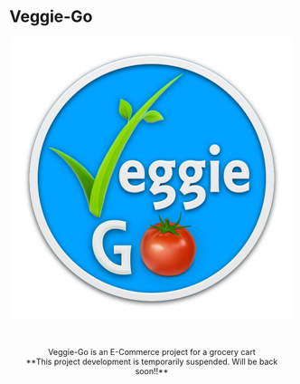 # Veggie-Go
<p align="center">
  <img width="500" height="500" src="logo.png">
</p>
<br>
<p align="center">
Veggie-Go is an E-Commerce project for a grocery cart
<br>
**This project development is temporarily suspended. Will be back soon!!**
</p>

